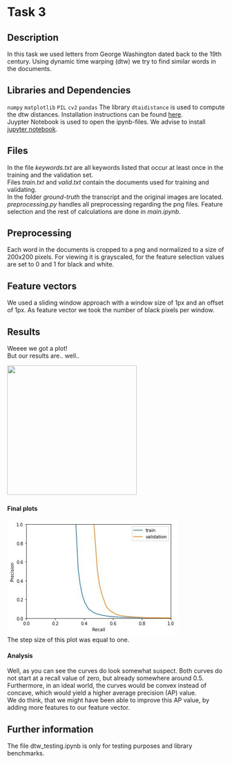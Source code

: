 # Task 3

## Description
In this task we used letters from George Washington dated back to the 19th century. Using dynamic time warping (dtw) we try to find similar words in the documents.


## Libraries and Dependencies
`numpy` `matplotlib` `PIL` `cv2` `pandas`
The library `dtaidistance` is used to compute the dtw distances.
Installation instructions can be found [here](https://dtaidistance.readthedocs.io/en/latest/usage/installation.html).  
Juypter Notebook is used to open the ipynb-files. We advise to install [jupyter notebook](https://jupyter.org/).


## Files
In the file *keywords.txt* are all keywords listed that occur at least once in the training and the validation set.  
Files *train.txt* and *valid.txt* contain the documents used for training and validating.  
In the folder *ground-truth* the transcript and the original images are located.  
*preprocessing.py* handles all preprocessing regarding the png files. Feature selection and the rest of calculations are done in *main.ipynb*.


## Preprocessing
Each word in the documents is cropped to a png and normalized to a size of 200x200 pixels. For viewing it is grayscaled, for the feature selection values are set to 0 and 1 for black and white.

## Feature vectors
We used a sliding window approach with a window size of 1px and an offset of 1px. As feature vector we took the number of black pixels per window.

## Results
Weeee we got a plot!  
But our results are.. well..  

<img src="https://i.imgflip.com/411abj.jpg" width="300" height="300" />

#### Final plots

![Final PR plot](plot.jpg)  
The step size of this plot was equal to one.

#### Analysis

Well, as you can see the curves do look somewhat suspect. Both curves do not start at a recall value of zero, but already somewhere around 0.5. Furthermore, in an ideal world, the curves would be convex instead of concave, which would yield a higher average precision (AP) value.  
We do think, that we might have been able to improve this AP value, by adding more features to our feature vector.

## Further information
The file dtw_testing.ipynb is only for testing purposes and library benchmarks.
